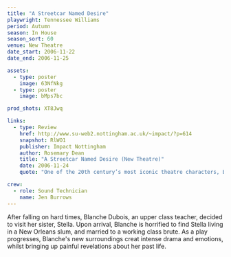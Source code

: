 ```yaml
---
title: "A Streetcar Named Desire"
playwright: Tennessee Williams
period: Autumn
season: In House
season_sort: 60
venue: New Theatre
date_start: 2006-11-22
date_end: 2006-11-25

assets:
  - type: poster
    image: 63NfNkg
  - type: poster
    image: bMps7bc

prod_shots: XT8Jwq

links:
  - type: Review
    href: http://www.su-web2.nottingham.ac.uk/~impact/?p=614
    snapshot: RlWO1
    publisher: Impact Nottingham
    author: Rosemary Dean
    title: "A Streetcar Named Desire (New Theatre)"
    date: 2006-11-24
    quote: "One of the 20th century’s most iconic theatre characters, Blanche is a daunting character to play, but Georgie Strawson was well able to rise to the challenge. Her Blanche was tender, manipulative and surprisingly funny. Impressive period costumes, solid accents and the occasional explosion of furniture made for a compelling production of this gripping and well-loved play. "

crew:
  - role: Sound Technician
    name: Jen Burrows
---
```


After falling on hard times, Blanche Dubois, an upper class teacher, decided to visit her sister, Stella. Upon arrival, Blanche is horrified to find Stella living in a New Orleans slum, and married to a working class brute. As a play progresses, Blanche's new surroundings creat intense drama and emotions, whilst bringing up painful revelations about her past life.
